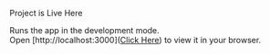 Project is Live Here

Runs the app in the development mode.\
Open [http://localhost:3000]([Click Here](https://github.com/Hariom2312/HariomTodoProject.git)) to view it in your browser.
